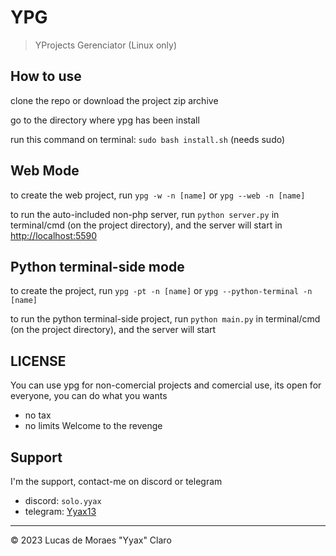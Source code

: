 # YPG

> YProjects Gerenciator (Linux only)

## How to use

clone the repo or download the project zip archive

go to the directory where ypg has been install

run this command on terminal: `sudo bash install.sh` (needs sudo)

## Web Mode
to create the web project, run ```ypg -w -n [name]``` or ```ypg --web -n [name]```

to run the auto-included non-php server, run ```python server.py``` in terminal/cmd (on the project directory), and the server will start in <a href="http://localhost:5590">http://localhost:5590</a>

## Python terminal-side mode
to create the project, run ```ypg -pt -n [name]``` or ```ypg --python-terminal -n [name]```

to run the python terminal-side project, run ```python main.py``` in terminal/cmd (on the project directory), and the server will start

## LICENSE
You can use ypg for non-comercial projects and comercial use, its open for everyone, you can do what you wants
- no tax
- no limits
Welcome to the revenge

## Support
I'm the support, contact-me on discord or telegram

- discord: `solo.yyax`
- telegram: [Yyax13](https://t.me/Yyax13)




---

© 2023 Lucas de Moraes "Yyax" Claro

